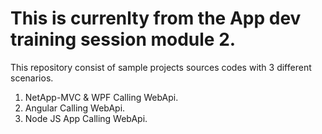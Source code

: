 # This is currenlty from the App dev training session module 2.

This repository consist of sample projects sources codes with 3 different scenarios.
1. NetApp-MVC & WPF Calling WebApi.
2. Angular Calling WebApi.
3. Node JS App Calling WebApi.
